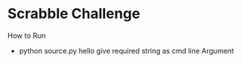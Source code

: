 # Scrabble Challenge

How to Run

- python source.py hello
  give required string as cmd line Argument
